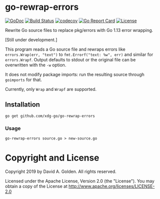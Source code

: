 # go-rewrap-errors

[![GoDoc](https://godoc.org/github.com/xdg-go/go-rewrap-errors?status.svg)](https://godoc.org/github.com/xdg-go/go-rewrap-errors) [![Build Status](https://travis-ci.org/xdg-go/go-rewrap-errors.svg?branch=master)](https://travis-ci.org/xdg-go/go-rewrap-errors) [![codecov](https://codecov.io/gh/xdg-go/go-rewrap-errors/branch/master/graph/badge.svg)](https://codecov.io/gh/xdg-go/go-rewrap-errors) [![Go Report Card](https://goreportcard.com/badge/github.com/xdg-go/go-rewrap-errors)](https://goreportcard.com/report/github.com/xdg-go/go-rewrap-errors) [![License](https://img.shields.io/badge/License-Apache%202.0-blue.svg)](https://opensource.org/licenses/Apache-2.0)

Rewrite Go source files to replace pkg/errors with Go 1.13 error wrapping.

[Still under development.]

This program reads a Go source file and rewraps errors like `errors.Wrap(err,
"text")` to `fmt.Errorf("text: %w", err)` and similar for `errors.Wrapf`.
Output defaults to stdout or the original file can be overwritten with the
`-w` option.

It does not modify package imports: run the resulting source through
`goimports` for that.

Currently, only `Wrap` and `Wrapf` are supported.

## Installation

```
go get github.com/xdg-go/go-rewrap-errors
```

### Usage

```
go-rewrap-errors source.go > new-source.go
```

# Copyright and License

Copyright 2019 by David A. Golden. All rights reserved.

Licensed under the Apache License, Version 2.0 (the "License").
You may obtain a copy of the License at http://www.apache.org/licenses/LICENSE-2.0
